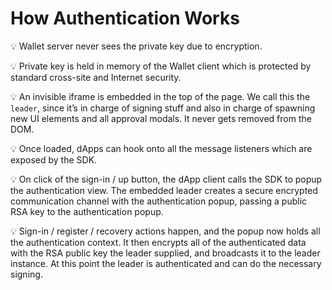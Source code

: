 # How Authentication Works

💡 Wallet server never sees the private key due to encryption.

💡 Private key is held in memory of the Wallet client which is protected by standard cross-site and Internet security.

💡 An invisible iframe is embedded in the top of the page. We call this the `leader`, since it’s in charge of signing stuff and also in charge of spawning new UI elements and all approval modals. It never gets removed from the DOM.

💡 Once loaded, dApps can hook onto all the message listeners which are exposed by the SDK.

💡 On click of the sign-in / up button, the dApp client calls the SDK to popup the authentication view. The embedded leader creates a secure encrypted communication channel with the authentication popup, passing a public RSA key to the authentication popup.

💡 Sign-in / register / recovery actions happen, and the popup now holds all the authentication context. It then encrypts all of the authenticated data with the RSA public key the leader supplied, and broadcasts it to the leader instance. At this point the leader is authenticated and can do the necessary signing.
